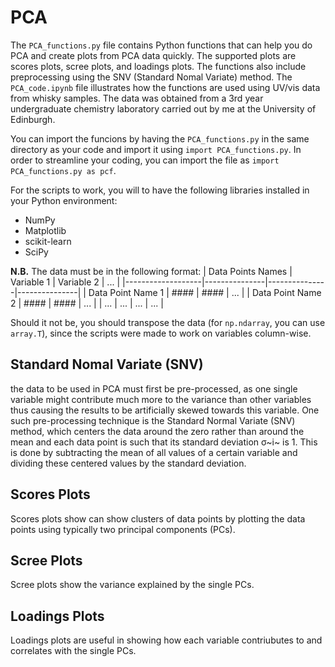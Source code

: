 # PCA
 The `PCA_functions.py` file contains Python functions that can help you do PCA and create plots from PCA data quickly.
 The supported plots are scores plots, scree plots, and loadings plots. The functions also include preprocessing using the SNV (Standard Nomal Variate) method.
 The `PCA_code.ipynb` file illustrates how the functions are used using UV/vis data from whisky samples. The data was obtained from a 3rd year undergraduate chemistry laboratory carried out by me at the University of Edinburgh.

You can import the funcions by having the `PCA_functions.py` in the same directory as your code and import it using `import PCA_functions.py`. In order to streamline your coding, you can import the file as `import PCA_functions.py as pcf`.

For the scripts to work, you will to have the following libraries installed in your Python environment:
- NumPy
- Matplotlib
- scikit-learn
- SciPy

**N.B.**
The data must be in the following format:
| Data Points Names | Variable 1    | Variable 2    | ...           |
|-------------------|---------------|---------------|---------------|
| Data Point Name 1 | ####          | ####          | ...           |
| Data Point Name 2 | ####          | ####          | ...           |
| ...               | ...           | ...           | ...           |

Should it not be, you should transpose the data (for `np.ndarray`, you can use `array.T`), since the scripts were made to work on variables column-wise.

## Standard Nomal Variate (SNV)
the data to be used in PCA must first be pre-processed, as one single variable might contribute much more to the variance than other variables thus causing the results to be artificially skewed towards this variable. One such pre-processing technique is the Standard Normal Variate (SNV) method, which centers the data around the zero rather than around the mean and each data point is such that its standard deviation σ~i~ is 1. This is done by subtracting the mean of all values of a certain variable and dividing these centered values by the standard deviation.

## Scores Plots
Scores plots show can show clusters of data points by plotting the data points using typically two principal components (PCs).

## Scree Plots
Scree plots show the variance explained by the single PCs.

## Loadings Plots
Loadings plots are useful in showing how each variable contriubutes to and correlates with the single PCs.
